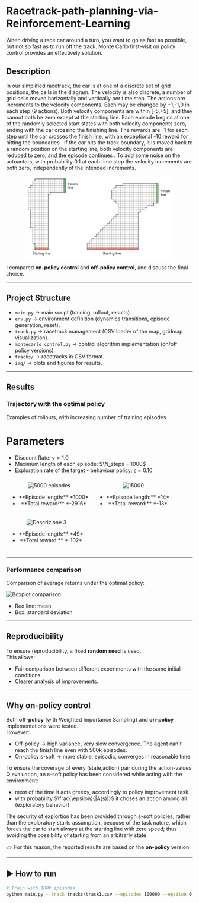 # Racetrack-path-planning-via-Reinforcement-Learning
When driving a race car around a turn, you want to go as fast as possible, but not so fast as to run off the track. Monte Carlo first-visit on policy control provides an effectively solution.

## Description
In our simplified racetrack, the car is at one of a discrete set of grid positions, the cells in the diagram. The velocity is also discrete, a number of grid cells moved horizontally and vertically per time step. The actions are increments to the velocity components. Each may be changed by +1,-1,0 in each step (9 actions). Both velocity components are within [-5,+5], and they cannot both be zero except at the starting line. Each episode begins at one of the randomly selected start states with both velocity components zero, ending with the car crossing the finishing line. The rewards are -1 for each step until the car crosses the finish line, with an exceptional -10 reward for hitting the boundaries . If the car hits the track boundary, it is moved back to a random position on the starting line, both velocity components are reduced to zero, and the episode continues . To add some noise on the actuactors, with probability 0.1 at each time step the velocity increments are both zero, independently of the intended increments.

<p align="center">
  <img src="images/right_turns.JPG" alt="A copule of right turns for the racetrack task" width="400"/>
</p>

I compared **on-policy control** and **off-policy control**, and discuss the final choice.

---

## Project Structure
- `main.py` → main script (training, rollout, results).  
- `env.py` → environment definition (dynamics transitions, episode generation, reset).  
- `track.py` → racetrack management (CSV loader of the map, gridmap visualization).  
- `montecarlo_control.py` → control algorithm implementation (on/off policy versions).  
- `tracks/` → racetracks in CSV format.  
- `img/` → plots and figures for results.  

---

## Results

### Trajectory with the optimal policy
Examples of rollouts, with increasing number of training episodes

# Parameters
- Discount Rate: $\gamma = 1.0$
- Maximum length of each episode: $\N_steps = 1000$
- Exploration rate of the target - behaviour policy: $\epsilon = 0.10$

<p align="center">
  <figure style="display:inline-block; text-align:center; margin:10px">
    <img src="5k_1000.png" alt="5000 episodes" width="200"/>
    <figcaption>
      <ul>
      <li>**Episode length:** *1000*</li>
      <li>**Total reward:** *-2916*</li>
    </ul>
    </figcaption>
  </figure>
  <figure style="display:inline-block; text-align:center; margin:10px">
    <img src="15k_1000.png" alt="15000" width="200"/>
     <figcaption>
      <ul>
      <li>**Episode length:** *14*</li>
      <li>**Total reward:** *-13*</li>
    </ul>
    </figcaption>
  </figure>
  <figure style="display:inline-block; text-align:center; margin:10px">
    <img src="20k_1000.png" alt="Descrizione 3" width="200"/>
     <figcaption>
      <ul>
      <li>**Episode length:** *49*</li>
      <li>**Total reward:** *-102*</li>
    </ul>
    </figcaption>
  </figure>
</p>


---

### Performance comparison
Comparison of average returns under the optimal policy:

![Boxplot comparison](img/comparison_boxplot.png)

- Red line: mean  
- Box: standard deviation  

---

## Reproducibility
To ensure reproducibility, a fixed **random seed** is used.  
This allows:
- Fair comparison between different experiments with the same initial conditions.  
- Clearer analysis of improvements.  

---

## Why **on-policy control**
Both **off-policy** (with Weighted Importance Sampling) and **on-policy** implementations were tested.  
However:
- Off-policy → high variance, very slow convergence. The agent can't reach the finish line even with 500k episodes. 
- On-policy ε-soft → more stable, episodic, converges in reasonable time.
  
To ensure the coverage of every (state,action) pair during the action-values Q evaluation, an ε-soft policy has been considered while acting with the environment:
- most of the time it acts greedy, accordingly to policy improvement task
- with probability $\frac{\epsilon}{|A(s)|}$ it choses an action among all (exploratory behavior)

The security of explortion has been provided through ε-soft policies, rather than the exploratory starts assumption, because of the task nature, which forces the car to start always at the starting line with zero speed; thus avoiding the possibility of starting from an arbitrarly state


👉 For this reason, the reported results are based on the **on-policy** version.

---

## ▶️ How to run
```bash
# Train with 100k episodes
python main.py --track tracks/track1.csv --episodes 100000 --epsilon 0.1 --gamma 1.0
